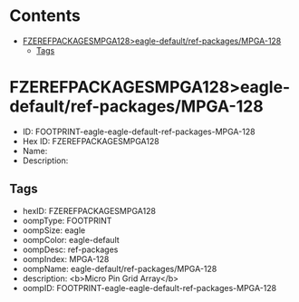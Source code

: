 



Contents
========

* [FZEREFPACKAGESMPGA128>eagle-default/ref-packages/MPGA-128](#fzerefpackagesmpga128eagle-defaultref-packagesmpga-128)
	* [Tags](#tags)

# FZEREFPACKAGESMPGA128>eagle-default/ref-packages/MPGA-128

- ID: FOOTPRINT-eagle-eagle-default-ref-packages-MPGA-128
- Hex ID: FZEREFPACKAGESMPGA128
- Name: 
- Description: 

## Tags

- hexID: FZEREFPACKAGESMPGA128
- oompType: FOOTPRINT
- oompSize: eagle
- oompColor: eagle-default
- oompDesc: ref-packages
- oompIndex: MPGA-128
- oompName: eagle-default/ref-packages/MPGA-128
- description: &lt;b&gt;Micro Pin Grid Array&lt;/b&gt;
- oompID: FOOTPRINT-eagle-eagle-default-ref-packages-MPGA-128
